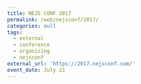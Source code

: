 ```yaml
---
title: NEJS CONF 2017
permalink: /web/nejsconf/2017/
categories: null
tags:
  - external
  - conference
  - organizing
  - nejsconf
external_url: 'https://2017.nejsconf.com/'
event_date: July 21
---
```


